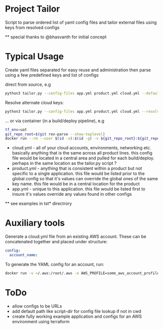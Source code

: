 # Project Tailor
Script to parse ordered list of yaml config files and tailor external files using keys from resolved configs

** special thanks to @bhasvanth for initial concept

# Typical Usage
Create yaml files separated for easy reuse and administration then parse using a few predefined keys and list of configs

direct from source, e.g
``` bash
python3 tailor.py --config-files app.yml product.yml cloud.yml --defaults branch=develop region=us-east-1 --tailor-files 'terraform/tailor-template-*.tfvars' 'sql/tailor-template-bootstrap.sql' 'yarn-build-output/*.js'
```

Resolve alternate cloud keys:
``` bash
python3 tailor.py --config-files app.yml product.yml cloud.yml --resolve-keys ":AZURE_DEFAULT:" --defaults branch=develop region=eastus --tailor-files 'terraform/tailor-template-*.tfvars' 'sql/tailor-template-bootstrap.sql' 'yarn-build-output/*.js'
```

... or via container (in a build/deploy pipeline), e.g
``` bash
tf_env=uat
git_repo_root=$(git rev-parse --show-toplevel)
docker run --rm --user $(id -u):$(id -g) -v ${git_repo_root}:${git_repo_root} ghcr.io/tailor-template/tailor:latest --config-files ${git_repo_root}/app.yml ${git_repo_root}/config/product.yml ${git_repo_root}/config/cloud.yml --defaults environment=${tf_env} --tailor-files "${git_repo_root}/terraform/ci/tailor-template-*.tfvars" --resolved-file ${git_repo_root}/tailor.yml
```

* cloud.yml - all of your cloud accounts, environments, networking etc.  basically anything that is the same across all product lines.  this config file would be located in a central area and pulled for each build/deploy.  perhaps in the same location as the tailor.py script ?
* product.yml - anything that is consistent within a product but not specific to a single application.  this file would be listed prior to the global config so that it's values can override the global ones of the same key name.  this file would be in a central location for the product
* app.yml - unique to this application.  this file would be listed first to insure it's values override any values found in other configs

** see examples in tst* directrory

# Auxiliary tools
Generate a cloud.yml file from an existing AWS account.  These can be concatenated together and placed under structure:
``` yaml
config:
  account_name:
```
To generate the YAML config for an account, run:
``` bash
docker run -v ~/.aws:/root/.aws -e AWS_PROFILE=some_aws_account_profile --rm --entrypoint /usr/local/bin/python3 ghcr.io/tailor-template/tailor:latest /usr/src/app/gen-aws-env.py --best-effort > aws_account_name.yml
```

# ToDo
* allow configs to be URLs
* add default path like script-dir for config file lookup if not in cwd
* create fully working example application and configs for an AWS environment using terraform

